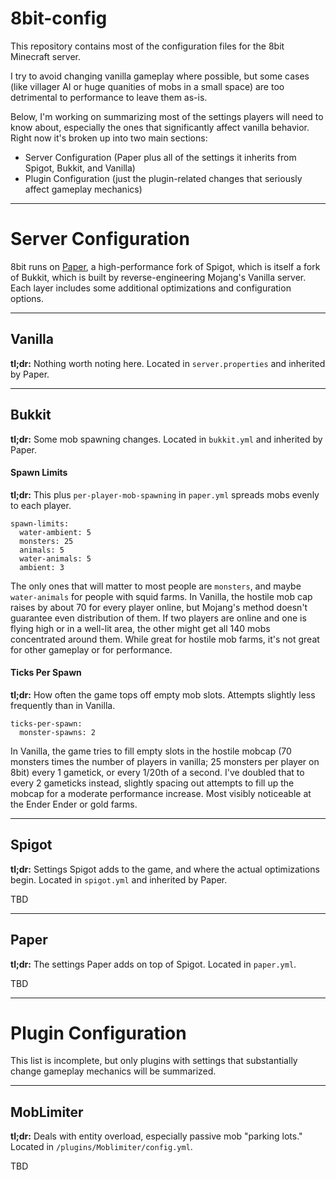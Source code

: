# 8bit-config
This repository contains most of the configuration files for the 8bit Minecraft server.

I try to avoid changing vanilla gameplay where possible, but some cases (like villager AI or huge quanities of mobs in a small space) are too detrimental to performance to leave them as-is.

Below, I'm working on summarizing most of the settings players will need to know about, especially the ones that significantly affect vanilla behavior. Right now it's broken up into two main sections:

- Server Configuration (Paper plus all of the settings it inherits from Spigot, Bukkit, and Vanilla)
- Plugin Configuration (just the plugin-related changes that seriously affect gameplay mechanics)

---

# Server Configuration

8bit runs on [Paper](http://papermc.io), a high-performance fork of Spigot, which is itself a fork of Bukkit, which is built by reverse-engineering Mojang's Vanilla server. Each layer includes some additional optimizations and configuration options.

---

## Vanilla
**tl;dr:** Nothing worth noting here. Located in ```server.properties``` and inherited by Paper.

---

## Bukkit
**tl;dr:** Some mob spawning changes. Located in ```bukkit.yml``` and inherited by Paper.

#### Spawn Limits
**tl;dr:** This plus ```per-player-mob-spawning``` in ```paper.yml``` spreads mobs evenly to each player.
```
spawn-limits:
  water-ambient: 5
  monsters: 25
  animals: 5
  water-animals: 5
  ambient: 3
```
The only ones that will matter to most people are ```monsters```, and maybe ```water-animals``` for people with squid farms. In Vanilla, the hostile mob cap raises by about 70 for every player online, but Mojang's method doesn't guarantee even distribution of them. If two players are online and one is flying high or in a well-lit area, the other might get all 140 mobs concentrated around them. While great for hostile mob farms, it's not great for other gameplay or for performance.

#### Ticks Per Spawn
**tl;dr:** How often the game tops off empty mob slots. Attempts slightly less frequently than in Vanilla.
```
ticks-per-spawn:
  monster-spawns: 2
```
In Vanilla, the game tries to fill empty slots in the hostile mobcap (70 monsters times the number of players in vanilla; 25 monsters per player on 8bit) every 1 gametick, or every 1/20th of a second. I've doubled that to every 2 gameticks instead, slightly spacing out attempts to fill up the mobcap for a moderate performance increase. Most visibly noticeable at the Ender Ender or gold farms.

---

## Spigot
**tl;dr:** Settings Spigot adds to the game, and where the actual optimizations begin. Located in ```spigot.yml``` and inherited by Paper.

TBD

---

## Paper
**tl;dr:** The settings Paper adds on top of Spigot. Located in ```paper.yml```.

TBD

---

# Plugin Configuration

This list is incomplete, but only plugins with settings that substantially change gameplay mechanics will be summarized.

---

## MobLimiter
**tl;dr:** Deals with entity overload, especially passive mob "parking lots." Located in ```/plugins/Moblimiter/config.yml```.

TBD
